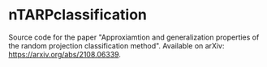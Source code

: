 # nTARPclassification
Source code for the paper "Approxiamtion and generalization properties of the random projection classification method". Available on arXiv: https://arxiv.org/abs/2108.06339.  
